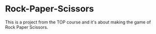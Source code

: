 # Rock-Paper-Scissors
This is a project from the TOP course and it's about making the game of Rock Paper Scissors.
